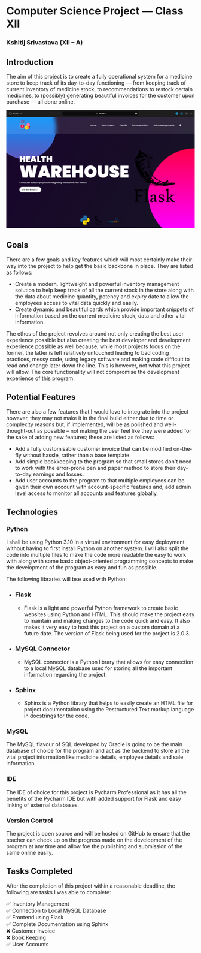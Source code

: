 # Computer Science Project — Class XII

### Kshitij Srivastava (XII – A)

## Introduction

The aim of this project is to create a fully operational system for a medicine store to keep track of its day-to-day
functioning — from keeping track of current inventory of medicine stock, to recommendations to restock certain
medicines, to (possibly) generating beautiful invoices for the customer upon purchase — all done online.

![Homepage Dark Mode](demo/homepage_dark.png "Homepage – Dark")

## Goals

There are a few goals and key features which will most certainly make their way into the project to help get the basic
backbone in place. They are listed as follows:

- Create a modern, lightweight and powerful inventory management solution to help keep track of all the current stock in
  the store along with the data about medicine quantity, potency and expiry date to allow the employees access to vital
  data quickly and easily.
- Create dynamic and beautiful cards which provide important snippets of information based on the current medicine
  stock, data and other vital information.

The ethos of the project revolves around not only creating the best user experience possible but also creating the best
developer and development experience possible as well because, while most projects focus on the former, the latter is
left relatively untouched leading to bad coding practices, messy code, using legacy software and making code difficult
to read and change later down the line. This is however, not what this project will allow. The core functionality will
not compromise the development experience of this program.

## Potential Features

There are also a few features that I would love to integrate into the project however, they may not make it in the final
build either due to time or complexity reasons but, if implemented, will be as polished and well-thought-out as possible
– not making the user feel like they were added for the sake of adding new features; these are listed as follows:

- Add a fully customisable customer invoice that can be modified on-the-fly without hassle, rather than a base template.
- Add simple bookkeeping to the program so that small stores don't need to work with the error-prone pen and paper
  method to store their day-to-day earnings and losses.
- Add user accounts to the program to that multiple employees can be given their own account with account-specific
  features and, add admin level access to monitor all accounts and features globally.

## Technologies

### Python

I shall be using Python 3.10 in a virtual environment for easy deployment without having to first install Python on
another system. I will also split the code into multiple files to make the code more readable the easy to work with
along with some basic object-oriented programming concepts to make the development of the program as easy and fun as
possible.

The following libraries will bse used with Python:

- ### Flask
    - Flask is a light and powerful Python framework to create basic websites using Python and HTML. This should make
      the project easy to maintain and making changes to the code quick and easy. It also makes it very easy to host
      this project on a custom domain at a future date. The version of Flask being used for the project is 2.0.3.

- ### MySQL Connector
    - MySQL connector is a Python library that allows for easy connection to a local MySQL database used for storing all
      the important information regarding the project.

- ### Sphinx
    - Sphinx is a Python library that helps to easily create an HTML file for project documentation using the
      Restructured Text markup language in docstrings for the code.

### MySQL

The MySQL flavour of SQL developed by Oracle is going to be the main database of choice for the program and act as the
backend to store all the vital project information like medicine details, employee details and sale information.

### IDE

The IDE of choice for this project is Pycharm Professional as it has all the benefits of the Pycharm IDE but with added
support for Flask and easy linking of external databases.

### Version Control

The project is open source and will be hosted on GitHub to ensure that the teacher can check up on the progress made on
the development of the program at any time and allow foe the publishing and submission of the same online easily.

## Tasks Completed

After the completion of this project within a reasonable deadline, the following are tasks I was able to complete:

✅ Inventory Management\
✅ Connection to Local MySQL Database\
✅ Frontend using Flask\
✅ Complete Documentation using Sphinx\
❌ Customer Invoice\
❌ Book Keeping\
✅ User Accounts
